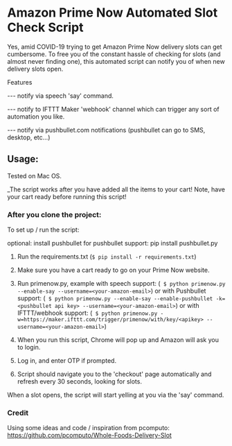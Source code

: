 # Amazon Prime Now Automated Slot Check Script

Yes, amid COVID-19 trying to get Amazon Prime Now delivery slots can get cumbersome. To free you of the constant hassle of checking for slots (and almost never finding one), this automated script can notify you of when new delivery slots open.


Features

--- notify via speech 'say' command.

--- notify to IFTTT Maker 'webhook' channel which can trigger any sort of automation you like.

--- notify via pushbullet.com notifications  (pushbullet can go to SMS, desktop, etc...)

## Usage:

Tested on Mac OS. 

_The script works after you have added all the items to your cart! Note, have your cart ready before running this script! 


### After you clone the project:

To set up / run the script:

optional: install pushbullet for pushbullet support: pip install pushbullet.py

1. Run the requirements.txt (```$ pip install -r requirements.txt```)
2. Make sure you have a cart ready to go on your Prime Now website.
3. Run primenow.py, example with speech support:
	(``` $ python primenow.py --enable-say --username=<your-amazon-email>```)
	or with Pushbullet support:
	(``` $ python primenow.py --enable-say --enable-pushbullet -k=<pushbullet api key> --username=<your-amazon-email>```)
	or with IFTTT/webhook support:
	(``` $ python primenow.py -w=https://maker.ifttt.com/trigger/primenow/with/key/<apikey> --username=<your-amazon-email>```)

4. When you run this script, Chrome will pop up and Amazon will ask you to login. 
5. Log in, and enter OTP if prompted.
6. Script should navigate you to the 'checkout' page automatically and refresh every 30 seconds, looking for slots.

When a slot opens, the script will start yelling at you via the 'say' command.


### Credit

Using some ideas and code / inspiration from pcomputo: https://github.com/pcomputo/Whole-Foods-Delivery-Slot
